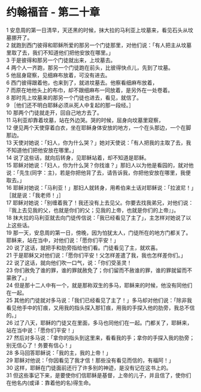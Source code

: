 # 约翰福音 - 第二十章
  
 1 安息周的第一日清早，天还黑的时候，抹大拉的马利亚上坟墓来，看见石头从坟墓挪开了。  
 2 就跑到西门彼得和耶稣所爱的那另一个门徒那里，对他们说：「有人把主从坟墓里取了去，我们不知道他们把他安放在哪里。」  
 3 于是彼得和那另一个门徒就出来，上坟墓去。  
 4 两个人一齐跑，那另一个门徒跑在前头，比彼得快点儿，先到了坟墓。  
 5 他屈身窥察，见细麻布放着，可没有进去。  
 6 西门彼得跟着他，也来到了，就进坟墓去。他察看细麻布放着，  
 7 而原在地他头上的布巾，却不跟细麻布一同放着，是另外在一处卷着。  
 8 那时先上坟墓来的那另一个门徒也进去，看见，就信了。  
 9 ［他们还不明白耶稣必须从死人中复起的那一段经。］  
 10 那两个门徒就走开，回自己地方去了。  
 11 马利亚却靠着坟墓，站在外边哭。哭的时候，屈身向坟墓里窥察，  
 12 便见两个天使穿着白衣，坐在耶稣身体安放的地方，一个在头那边，一个在脚那边。  
 13 天使对她说：「妇人，你为什么哭？」她对天使说：「有人把我的主取了去，我不知道他们把他安放在哪里。」  
 14 说了这些话，就向后转身，见耶稣站着，却不知道是耶稣。  
 15 耶稣对她说：「妇人，你为什么哭？你找谁？」那妇人以为他是看园的，就对他说：「先生(同字：主)，若是你把他背了去，请告诉我，你把他安放在哪里，我便取去。」  
 16 耶稣对她说：「马利亚！」那妇人就转身，用希伯来土话对耶稣说：「拉波尼！」［就是说：「我老师！」］  
 17 耶稣对她说：「别缠着我了！我还没有上去见父。你要去找我弟兄，对他们说：『我上去见我的父，也就是你们的父；见我的上帝，也就是你们的上帝』」。  
 18 抹大拉的马利亚就去向门徒传信说：「我已经看见了主了」，主怎样对她说了以上这些话。  
 19 那一天，安息周的第一日，傍晚，因为怕犹太人，门徒所在的地方门都关了。耶稣来，站在当中，对他们说：「愿你们平安！」  
 20 说了这话，就把手和肋旁指给他们看。门徒看见了主，就欢喜。  
 21 于是耶稣又对他们说：「愿你们平安！父怎样差遣了我，我也怎样差你们。」  
 22 说了这话，就向他们吹一口气，说：「你们受圣灵！  
 23 你们赦免了谁的罪，谁的罪就赦免了；你们留而不赦谁的罪，谁的罪就留而不蒙赦了。」  
 24 但是那十二人中有一个，就是那称双生的多马，耶稣来的时候，他没有同他们在一起。  
 25 其他的门徒就对多马说：「我们已经看见了主了！」多马却对他们说：「除非我看见他手中的钉痕，又用我的指头探入那钉痕，用我的手探入他的肋旁，我总不信的。」  
 26 过了八天，耶稣的门徒又在里面，多马也同他们在一起。门都关了，耶稣来，站在当中说：「愿你们平安！」  
 27 然后对多马说：「拿你的指头到这里来，看看我的手；拿你的手探入我的肋旁；别无信心了！务要有信心！」  
 28 多马回答耶稣说：「我的主，我的上帝！」  
 29 耶稣对他说：「你因看见了我才信！那些没有看见而信的，有福阿！」  
 30 这样，耶稣在门徒面前还行了许多别的神迹，是没有记在这书上的。  
 31 但这些事记下来，是要使你们信耶稣是基督，上帝的儿子，并且信了，使你们在他名内(或译：靠着他的名)得生命。